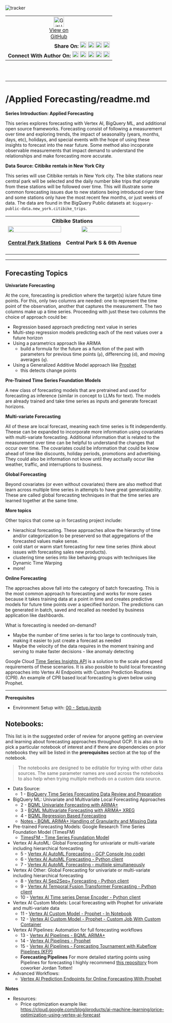 ![tracker](https://us-central1-vertex-ai-mlops-369716.cloudfunctions.net/pixel-tracking?path=statmike%2Fvertex-ai-mlops%2FApplied+Forecasting&file=readme.md)
<!--- header table --->
<table>
<tr>     
  <td style="text-align: center">
    <a href="https://github.com/statmike/vertex-ai-mlops/blob/main/Applied%20Forecasting/readme.md">
      <img width="32px" src="https://www.svgrepo.com/download/217753/github.svg" alt="GitHub logo">
      <br>View on<br>GitHub
    </a>
  </td>
</tr>
<tr>
  <td style="text-align: right">
    <b>Share On: </b> 
    <a href="https://www.linkedin.com/sharing/share-offsite/?url=https://github.com/statmike/vertex-ai-mlops/blob/main/Applied%2520Forecasting/readme.md"><img src="https://upload.wikimedia.org/wikipedia/commons/8/81/LinkedIn_icon.svg" alt="Linkedin Logo" width="20px"></a> 
    <a href="https://reddit.com/submit?url=https://github.com/statmike/vertex-ai-mlops/blob/main/Applied%2520Forecasting/readme.md"><img src="https://redditinc.com/hubfs/Reddit%20Inc/Brand/Reddit_Logo.png" alt="Reddit Logo" width="20px"></a> 
    <a href="https://bsky.app/intent/compose?text=https://github.com/statmike/vertex-ai-mlops/blob/main/Applied%2520Forecasting/readme.md"><img src="https://upload.wikimedia.org/wikipedia/commons/7/7a/Bluesky_Logo.svg" alt="BlueSky Logo" width="20px"></a> 
    <a href="https://twitter.com/intent/tweet?url=https://github.com/statmike/vertex-ai-mlops/blob/main/Applied%2520Forecasting/readme.md"><img src="https://upload.wikimedia.org/wikipedia/commons/5/5a/X_icon_2.svg" alt="X (Twitter) Logo" width="20px"></a> 
  </td>
</tr>
<tr>
  <td style="text-align: right">
    <b>Connect With Author On: </b> 
    <a href="https://www.linkedin.com/in/statmike"><img src="https://upload.wikimedia.org/wikipedia/commons/8/81/LinkedIn_icon.svg" alt="Linkedin Logo" width="20px"></a>
    <a href="https://www.github.com/statmike"><img src="https://www.svgrepo.com/download/217753/github.svg" alt="GitHub Logo" width="20px"></a> 
    <a href="https://www.youtube.com/@statmike-channel"><img src="https://upload.wikimedia.org/wikipedia/commons/f/fd/YouTube_full-color_icon_%282024%29.svg" alt="YouTube Logo" width="20px"></a>
    <a href="https://bsky.app/profile/statmike.bsky.social"><img src="https://upload.wikimedia.org/wikipedia/commons/7/7a/Bluesky_Logo.svg" alt="BlueSky Logo" width="20px"></a> 
    <a href="https://x.com/statmike"><img src="https://upload.wikimedia.org/wikipedia/commons/5/5a/X_icon_2.svg" alt="X (Twitter) Logo" width="20px"></a>
  </td>
</tr>
</table><br/><br/>

---
# /Applied Forecasting/readme.md

**Series Introduction: Applied Forecasting**

This series explores forecasting with Vertex AI, BigQuery ML, and additional open source frameworks.  Forecasting consist of following a measurement over time and exploring trends, the impact of seasonality (years, months, days, etc), holidays, and special events with the hope of using these insights to forecast into the near future.  Some method also incoporate observable measurements that impact demand to understand the relationships and make forecasting more accurate.

**Data Source: Citibike rentals in New York City**

This series will use Citibike rentals in New York city.  The bike stations near central park will be selected and the daily number bike trips that orignate from these stations will be followed over time.  This will illustrate some common forecasting issues due to new stations being introduced over time and some stations only have the most recent few months, or just weeks of data.  The data are found in the BigQuery Public datasets at: `bigquery-public-data.new_york.citibike_trips`.

<table style='text-align:center;vertical-align:middle' width="75%" cellpadding="1" cellspacing="0">
    <tr>
        <th colspan='2'>Citibike Stations</th>
    </tr>
    <tr>
        <td>
            <a href="https://www.google.com/maps/search/central+park+citibike+stations/@40.7794305,-73.9733652,14z" target="_blank">
                <img src="../architectures/notebooks/applied/forecasting/citibike_central_park.png" width="100%">
                <h4 align="center">Central Park Stations</h4>
            </a>
        </td>
        <td>
            <img src="../architectures/notebooks/applied/forecasting/citibike_central_park_s_6_ave.jpg" width="75%">
            <h4 align="center">Central Park S & 6th Avenue</h4>
        </td>
    </tr>
</table>

---
## Forecasting Topics

**Univariate Forecasting**

At the core, forecasting is prediction where the target(s) is/are future time points.  For this, only two columns are needed: one to represent the time point of the observation, another that captures the measurement.  The two columns make up a time series.  Proceeding with just these two columns the choice of approach could be:
- Regression based approach predicting next value in series
- Multi-step regression models predicting each of the next values over a future horizon
- Using a parametrics approach like ARIMA
    - build a formula for the future as a function of the past with parameters for previous time points (`p`), differencing (`d`), and moving averages (`q`).
- Using a Generalized Additive Model approach like [Prophet](https://github.com/facebook/prophet)
    - this detects change points

**Pre-Trained Time Series Foundation Models**

A new class of forecasting models that are pretrained and used for forecasting as inference (similar in concept to LLMs for text).  The models are already trained and take time series as inputs and generate forecast horizons.  

**Multi-variate Forecasting**

All of these are local forecast, meaning each time series is fit independently.  Theese can be expanded to incorporate more information using covariates with multi-variate forecasting.  Additional information that is related to the measurement over time can be helpful to understand the changes that occur over time.  The covariates could be information that could be know ahead of time like discounts, holiday periods, promotions and advertising.  They could also be information not know until they acctually occur like weather, traffic, and interruptions to business.  

**Global Forecasting**

Beyond covariates (or even without covariates) there are also method that learn across multiple time series in attempts to have great generalizability.  These are called global forecasting techniques in that the time series are learned together at the same time.

**More topics**

Other topics that come up in forcasting project include:
- hierachical forecasting.  These approaches allow the hierarchy of time and/or categorization to be preserverd so that aggregations of the forecasted values make sense.
- cold start or warm start forecasting for new time series (think about issues with forecasting sales new products).
- clustering time series into like behaving groups with techniques like Dynamic Time Warping
- more!

**Online Forecasting**

The approaches above fall into the category of batch forecasting.  This is the most common approach to forecasting and works for more cases because it takes training data at a point in time and creates predictive models for future time points over a specified horizon.  The predictions can be generated in batch, saved and recalled as needed by business application like dashboards. 

What is forecasting is needed on-demand?
- Maybe the number of time series is far too large to continously train, making it easier to just create a forecast as needed
- Maybe the velocity of the data requires in the moment training and serving to make faster decisions - like anomaly detecting

Google Cloud [Time Series Insights API](https://cloud.google.com/timeseries-insights) is a solution to the scale and speed requirements of these scenarios.  It is also possible to build local forecasting approaches into Vertex AI Endpoints with Custom Prediction Routines (CPR).  An example of CPR based local forecasting is given below using Prophet. 

---
**Prerequisites**

- Environment Setup with: [00 - Setup.ipynb](../00%20-%20Setup/00%20-%20Environment%20Setup.ipynb)

## Notebooks:
This list is in the suggested order of review for anyone getting an overview and learning about forecasting approaches throughout GCP.  It is also ok to pick a particular notebook of interest and if there are dependencies on prior notebooks they will be listed in the **prerequisites** section at the top of the notebook.  

>The notebooks are designed to be editable for trying with other data sources.  The same parameter names are used across the notebooks to also help when trying multiple methods on a custom data source.

- Data Source:
    - 1 - [BigQuery Time Series Forecasting Data Review and Preparation](./BigQuery%20Time%20Series%20Forecasting%20Data%20Review%20and%20Preparation.ipynb)
- BigQuery ML: Univariate and Multivariate Local Forecasting Approaches
    - 2 - [BQML Univariate Forecasting with ARIMA+](./BQML%20Univariate%20Forecasting%20with%20ARIMA+.ipynb)
    - 3 - [BQML Multivariate Forecasting with ARIMA+ XREG](./BQML%20Multivariate%20Forecasting%20with%20ARIMA+%20XREG.ipynb)
    - 4 - [BQML Regression Based Forecasting](./BQML%20Regression%20Based%20Forecasting.ipynb)
    - [Notes - BQML ARIMA+ Handling of Granularity and Missing Data](./Notes%20-%20BQML%20ARIMA%2B%20Handling%20of%20Granularity%20and%20Missing%20Data.ipynb)
- Pre-trained Forecasting Models: Google Research Time Series Foundation Model (TimesFM)
    - [TimesFM - Time Series Foundation Model](./TimesFM%20-%20Time%20Series%20Foundation%20Model.ipynb)
- Vertex AI AutoML: Global Forecasting for univariate or multi-variate including hierarchical forecasting
    - 5 - [Vertex AI AutoML Forecasting - GCP Console (no code)](./Vertex%20AI%20AutoML%20Forecasting%20-%20GCP%20Console%20(no%20code).ipynb)
    - 6 - [Vertex AI AutoML Forecasting - Python client](./Vertex%20AI%20AutoML%20Forecasting%20-%20Python%20client.ipynb)
    - 7 - [Vertex AI AutoML Forecasting - multiple simultaneously](./Vertex%20AI%20AutoML%20Forecasting%20-%20multiple%20simultaneously.ipynb)
- Vertex AI Other: Global Forecasting for univariate or multi-variate including hierarchical forecasting
    - 8 - [Vertex AI Seq2Seq+ Forecasting - Python client](./Vertex%20AI%20Seq2Seq+%20Forecasting%20-%20Python%20client.ipynb)
    - 9 - [Vertex AI Temporal Fusion Transformer Forecasting - Python client](./Vertex%20AI%20Temporal%20Fusion%20Transformer%20Forecasting%20-%20Python%20client.ipynb)
    - 10 - [Vertex AI Time series Dense Encoder - Python client](./Vertex%20AI%20Time%20series%20Dense%20Encoder%20-%20Python%20client.ipynb)
- Vertex AI Custom Models: Local forecasting with Prophet for univariate and multi-variate data
    - 11 - [Vertex AI Custom Model - Prophet - In Notebook](./Vertex%20AI%20Custom%20Model%20-%20Prophet%20-%20In%20Notebook.ipynb)
    - 12 - [Vertex AI Custom Model - Prophet - Custom Job With Custom Container](./Vertex%20AI%20Custom%20Model%20-%20Prophet%20-%20Custom%20Job%20With%20Custom%20Container.ipynb)
- Vertex AI Pipelines: Automation for full forecasting workflows
    - 13 - [Vertex AI Pipelines - BQML ARIMA+](./Vertex%20AI%20Pipelines%20-%20BQML%20ARIMA+.ipynb)
    - 14 - [Vertex AI Pipelines - Prophet](./Vertex%20AI%20Pipelines%20-%20Prophet.ipynb)
    - 15 - [Vertex AI Pipelines - Forecasting Tournament with Kubeflow Pipelines (KFP)](./Vertex%20AI%20Pipelines%20-%20Forecasting%20Tournament%20with%20Kubeflow%20Pipelines%20(KFP).ipynb)
    - **Forecasting Pipelines** For more detailed starting points using Pipelines for forecasting I highly recommend [this repository](https://github.com/tottenjordan/vertex-forecas-repo) from coworker Jordan Totten!
- Advanced Workflows:
    - [Vertex AI Prediction Endpoints for Online Forecasting With Prophet](./Vertex%20AI%20Prediction%20Endpoints%20for%20Online%20Forecasting%20With%20Prophet.ipynb)


**Notes**

- Resources:
    - Price optimization example like: https://cloud.google.com/blog/products/ai-machine-learning/price-optimization-using-vertex-ai-forecast












